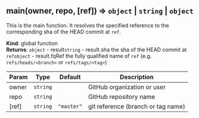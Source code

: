 <a name="main"></a>

## main(owner, repo, [ref]) ⇒ <code>object</code> \| <code>string</code> \| <code>object</code>
This is the main function. It resolves the specified reference to the corresponding
sha of the HEAD commit at `ref`.

**Kind**: global function  
**Returns**: <code>object</code> - result<code>string</code> - result.sha the sha of the HEAD commit at `ref`<code>object</code> - result.fqRef the fully qualified name of `ref`
                               (e.g. `refs/heads/<branch>` or `refs/tags/<tag>`)  

| Param | Type | Default | Description |
| --- | --- | --- | --- |
| owner | <code>string</code> |  | GitHub organization or user |
| repo | <code>string</code> |  | GitHub repository name |
| [ref] | <code>string</code> | <code>&quot;master&quot;</code> | git reference (branch or tag name) |

